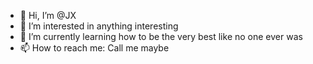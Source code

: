 - 👋 Hi, I’m @JX
- 👀 I’m interested in anything interesting
- 🌱 I’m currently learning how to be the very best like no one ever was
- 📫 How to reach me: Call me maybe



